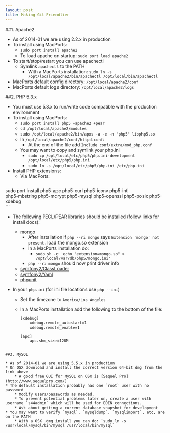 ```yaml
---
layout: post
title: Making Git Friendlier
---  
```


##1. Apache2  

* As of 2014-01 we are using 2.2.x in production  
* To install using MacPorts:  
    * `sudo port install apache2`  
    * To load apache on startup: `sudo port load apache2`  
* To start/stop/restart you can use apachectl  
    * Symlink `apachectl` to the PATH  
        * With a MacPorts installation: `sudo ln -s /opt/local/apache2/bin/apachectl /opt/local/bin/apachectl`  
* MacPorts default config directory: `/opt/local/apache2/conf`  
* MacPorts default logs directory: `/opt/local/apache2/logs`  

##2. PHP 5.3.x  

* You must use 5.3.x to run/write code compatible with the production environment  
* To install using MacPorts:  
    * `sudo port install php5 +apache2 +pear`
    * `cd /opt/local/apache2/modules`
    * `sudo /opt/local/apache2/bin/apxs -a -e -n "php5" libphp5.so`
    * In `/opt/local/apache2/conf/httpd.conf`:
        * At the end of the file add `Include conf/extra/mod_php.conf`
    * You may want to copy and symlink your php.ini
        * `sudo cp /opt/local/etc/php5/php.ini-development /opt/local/etc/php5/php.ini`
        * `sudo ln -s /opt/local/etc/php5/php.ini /etc/php.ini`
* Install PHP extensions:
    * Via MacPorts:  
    ```
sudo port install php5-apc php5-curl php5-iconv php5-intl \
    php5-mbstring php5-mcrypt php5-mysql php5-openssl php5-posix php5-xdebug  
    ```  
* The following PECL/PEAR libraries should be installed (follow links for install docs):
    * [mongo](http://docs.mongodb.org/ecosystem/drivers/php/)
        * After installation if `php --ri mongo` says `Extension 'mongo' not present.` load the mongo.so extension  
        * In a MacPorts installation do:  
            * `sudo sh -c 'echo "extension=mongo.so" > /opt/local/var/db/php5/mongo.ini'`  
        * `php --ri mongo` should now print driver info
    * [symfony2/ClassLoader](http://pear.symfony.com/)
    * [symfony2/Yaml](http://pear.symfony.com/)
    * [phpunit](http://phpunit.de/manual/3.7/en/installation.html)  
  
* In your `php.ini` (for ini file locations use `php --ini`)  

    * Set the timezone to `America/Los_Angeles`  
    * In a MacPorts installation add the following to the bottom of the file:  
        
        ```
        [xdebug]
            xdebug.remote_autostart=1
            xdebug.remote_enable=1

        [apc]
            apc.shm_size=128M
```  

##3. MySQL

* As of 2014-01 we are using 5.5.x in production
* On OSX download and install the correct version 64-bit dmg from the link above
    * A good free GUI for MySQL on OSX is [Sequel Pro](http://www.sequelpro.com/)
* The default installation probably has one `root` user with no password
    * Modify users/passwords as needed.
    * To prevent potential problems later on, create a user with username `s44admin` which will be used for EDEN connections.
    * Ask about getting a current database snapshot for development
* You may want to verify `mysql`, `mysqldump`, `mysqlimport`, etc, are on the PATH
    * With a OSX .dmg install you can do: `sudo ln -s /usr/local/mysql/bin/mysql /usr/local/bin/mysql`


